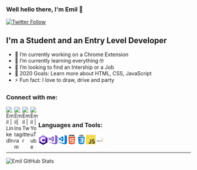### Well hello there, I'm Emil 👋

[![Twitter Follow](https://img.shields.io/twitter/follow/PopescuEmil10?color=1DA1F2&logo=twitter&style=for-the-badge)](https://twitter.com/intent/follow?original_referer=https%3A%2F%2Fgithub.com%2Femyl089&screen_name=PopescuEmil10)

## I'm a Student and an Entry Level Developer

- 🔭 I’m currently working on a Chrome Extension
- 🌱 I’m currently learning everything 🤓
- 👯 I’m looking to find an Intership or a Job
- 🥅 2020 Goals: Learn more about HTML, CSS, JavaScript
- ⚡ Fun fact: I love to draw, drive and party

### Connect with me:

[<img align="left" alt="Emil | LinkedIn" width="22px" src="https://cdn.jsdelivr.net/npm/simple-icons@v3/icons/linkedin.svg" />][linkedin]
[<img align="left" alt="Emil| Instagram" width="22px" src="https://cdn.jsdelivr.net/npm/simple-icons@v3/icons/instagram.svg" />][instagram]
[<img align="left" alt="Emil | Twitter" width="22px" src="https://cdn.jsdelivr.net/npm/simple-icons@v3/icons/twitter.svg" />][twitter]
[<img align="left" alt="Emil | YouTube" width="22px" src="https://cdn.jsdelivr.net/npm/simple-icons@v3/icons/youtube.svg" />][youtube]

<br />

### Languages and Tools:

<img align="left" alt="C#" title="C#" width="26px" src="https://github.com/emyl089/emyl089/blob/master/images/C_Sharp_logo.png?raw=true"/>
<img align="left" alt="Visual Studio" title="Visual Studio" width="26px" src="https://github.com/emyl089/emyl089/blob/master/images/Visual_Studio_logo.png?raw=true"/>
<img align="left" alt="Visual Studio Code" title="Visual Studio Code" width="26px" src="https://raw.githubusercontent.com/github/explore/80688e429a7d4ef2fca1e82350fe8e3517d3494d/topics/visual-studio-code/visual-studio-code.png" />
<img align="left" alt="HTML5" title="HTML5" width="26px" src="https://raw.githubusercontent.com/github/explore/80688e429a7d4ef2fca1e82350fe8e3517d3494d/topics/html/html.png" />
<img align="left" alt="CSS3" title="CSS3" width="26px" src="https://raw.githubusercontent.com/github/explore/80688e429a7d4ef2fca1e82350fe8e3517d3494d/topics/css/css.png" />
<img align="left" alt="JavaScript" title="JavaScript" width="26px" src="https://raw.githubusercontent.com/github/explore/80688e429a7d4ef2fca1e82350fe8e3517d3494d/topics/javascript/javascript.png" />
<img align="left" alt="MySQL" title="MySQL" width="26px" src="https://raw.githubusercontent.com/github/explore/80688e429a7d4ef2fca1e82350fe8e3517d3494d/topics/mysql/mysql.png" />

<br />
<br />

---

<img align="left" alt="Emil GitHub Stats" src="https://github-readme-stats.vercel.app/api?username=emyl089&show_icons=true&hide_border=true"/>

[twitter]: https://twitter.com/PopescuEmil10
[youtube]: https://youtube.com/ZadgBlue
[instagram]: https://instagram.com/emillll96
[linkedin]: https://linkedin.com/in/emil-popescu-916833156